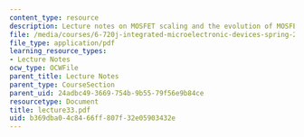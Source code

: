 ```yaml
---
content_type: resource
description: Lecture notes on MOSFET scaling and the evolution of MOSFET design.
file: /media/courses/6-720j-integrated-microelectronic-devices-spring-2007/b369dba04c8466ff807f32e05903432e_lecture33.pdf
file_type: application/pdf
learning_resource_types:
- Lecture Notes
ocw_type: OCWFile
parent_title: Lecture Notes
parent_type: CourseSection
parent_uid: 24adbc49-3669-754b-9b55-79f56e9b84ce
resourcetype: Document
title: lecture33.pdf
uid: b369dba0-4c84-66ff-807f-32e05903432e
---
```


